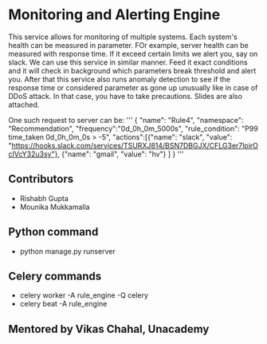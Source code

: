# Monitoring and Alerting Engine

This service allows for monitoring of multiple systems. Each system's health can be measured in parameter. FOr example, server health can be measured with response time. If it exceed certain limits we alert you, say on slack. We can use this service in similar manner. Feed it exact conditions and it will check in background which parameters break threshold and alert you. After that this service also runs anomaly detection to see if the response time or considered parameter as gone up unusually like in case of DDoS attack. In that case, you have to take precautions.
Slides are also attached.

One such request to server can be:
''' {
  "name": "Rule4",
  "namespace": "Recommendation",
  "frequency":"0d_0h_0m_5000s",
  "rule_condition": "P99 time_taken 0d_0h_0m_0s > -5",
  "actions":[{"name": "slack", "value": "https://hooks.slack.com/services/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"},
	{"name": "gmail", "value": "hv"}
  	]
} '''

## Contributors

- Rishabh Gupta
- Mounika Mukkamalla
## Python command
- python manage.py runserver
## Celery commands
 - celery worker -A rule_engine -Q celery
 - celery beat -A rule_engine
 
## Mentored by Vikas Chahal, Unacademy
